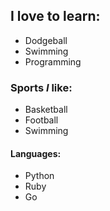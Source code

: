 ## I love to learn:
- Dodgeball
- Swimming
- Programming

### Sports _I_ **like**:
- Basketball
- Football
- Swimming

#### Languages:
- Python
- Ruby
- Go
